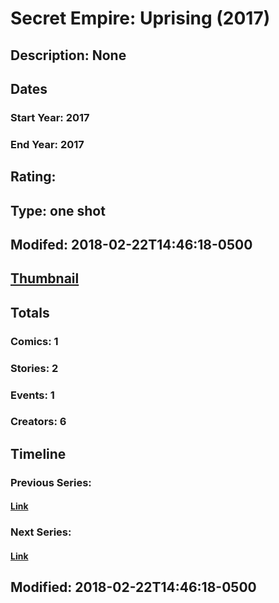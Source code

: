 # Secret Empire: Uprising (2017)
## Description: None
## Dates
### Start Year: 2017
### End Year: 2017
## Rating: 
## Type: one shot
## Modifed: 2018-02-22T14:46:18-0500
## [Thumbnail](http://i.annihil.us/u/prod/marvel/i/mg/a/20/5928400260382.jpg)
## Totals
### Comics: 1
### Stories: 2
### Events: 1
### Creators: 6
## Timeline
### Previous Series: 
#### [Link]()
### Next Series: 
#### [Link]()
## Modified: 2018-02-22T14:46:18-0500